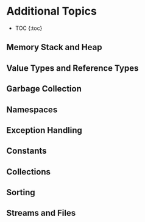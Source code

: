 # Additional Topics

* TOC
{:toc}

## Memory Stack and Heap

## Value Types and Reference Types

## Garbage Collection

## Namespaces

## Exception Handling

## Constants

## Collections

## Sorting

## Streams and Files
